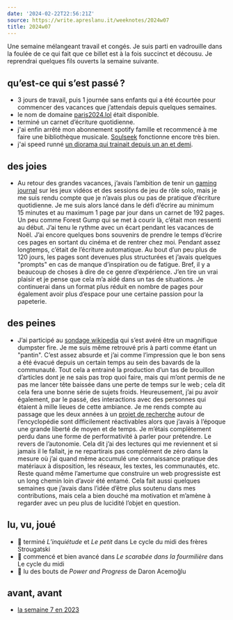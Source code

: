 ```yaml
---
date: '2024-02-22T22:56:21Z'
source: https://write.apreslanu.it/weeknotes/2024w07
title: 2024w07
---
```


Une semaine mélangeant travail et congés. Je suis parti en vadrouille dans la foulée de ce qui fait que ce billet est à la fois succinct et décousu. Je reprendrai quelques fils ouverts la semaine suivante.

<!--more-->

## qu’est-ce qui s’est passé ?

- 3 jours de travail, puis 1 journée sans enfants qui a été écourtée pour commencer des vacances que j’attendais depuis quelques semaines.
- le nom de domaine [paris2024.lol](https://paris2024.lol) était disponible.
- terminé un carnet d’écriture quotidienne.
- j'ai enfin arrêté mon abonnement spotify famille et recommencé à me faire une bibliothèque musicale. [Soulseek] fonctionne encore très bien.
- j'ai speed runné [un diorama qui trainait depuis un an et demi].

[Soulseek]: https://en.wikipedia.org/wiki/Soulseek
[un diorama qui trainait depuis un an et demi]: https://social.apreslanu.it/@tk/111948983864240885

## des joies

- Au retour des grandes vacances, j’avais l’ambition de tenir un [gaming journal] sur les jeux vidéos et des sessions de jeu de rôle solo, mais je me suis rendu compte que je n’avais plus ou pas de pratique d’écriture quotidienne. Je me suis alors lancé dans le défi d’écrire au minimum 15 minutes et au maximum 1 page par jour dans un carnet de 192 pages. Un peu comme Forest Gump qui se met à courir là, c’était mon ressenti au début. J’ai tenu le rythme avec un écart pendant les vacances de Noël. J’ai encore quelques bons souvenirs de prendre le temps d’écrire ces pages en sortant du cinéma et de rentrer chez moi. Pendant assez longtemps, c’était de l’écriture automatique. Au bout d’un peu plus de 120 jours, les pages sont devenues plus structurées et j’avais quelques "prompts" en cas de manque d’inspiration ou de fatigue. Bref, il y a beaucoup de choses à dire de ce genre d’expérience. J’en tire un vrai plaisir et je pense que cela m’a aidé dans un tas de situations. Je continuerai dans un format plus réduit en nombre de pages pour également avoir plus d’espace pour une certaine passion pour la papeterie.

[gaming journal]: https://www.youtube.com/watch?v=3PIp11iY0pw


## des peines

- J’ai participé au [sondage wikipedia] qui s’est avéré être un magnifique dumpster fire. Je me suis même retrouvé pris à parti comme étant un "pantin". C’est assez absurde et j’ai comme l’impression que le bon sens a été évacué depuis un certain temps au sein des bavards de la communauté. Tout cela a entrainé la production d’un tas de brouillon d’articles dont je ne sais pas trop quoi faire, mais qui m’ont permis de ne pas me lancer tête baissée dans une perte de temps sur le web ; cela dit cela fera une bonne série de sujets froids. Heureusement, j’ai pu avoir également, par le passé, des interactions avec des personnes qui étaient à mille lieues de cette ambiance. Je me rends compte au passage que les deux années à un [projet de recherche] autour de l’encyclopédie sont difficilement réactivables alors que j’avais à l’époque une grande liberté de moyen et de temps. Je m’étais complètement perdu dans une forme de performativité à parler pour prétendre. Le revers de l’autonomie. Cela dit j’ai des lectures qui me reviennent et si jamais il le fallait, je ne repartirais pas complément de zéro dans la mesure où j’ai quand même accumulé une connaissance pratique des matériaux à disposition, les réseaux, les textes, les communautés, etc. Reste quand même l’amertume que construire un web progressiste est un long chemin loin d’avoir été entamé. Cela fait aussi quelques semaines que j’avais dans l’idée d’être plus soutenu dans mes contributions, mais cela a bien douché ma motivation et m’amène à regarder avec un peu plus de lucidité l’objet en question.

[projet de recherche]: http://wekeypedia.github.io/
[sondage wikipedia]: https://fr.wikipedia.org/wiki/Wikip%C3%A9dia:Sondage/Mention_du_nom_de_naissance_pour_les_personnes_trans

## lu, vu, joué

- 📕 terminé *L’inquiétude* et *Le petit* dans Le cycle du midi des frères Strougatski
- 📖 commencé et bien avancé dans *Le scarabée dans la fourmilière* dans Le cycle du midi
- 📖 lu des bouts de *Power and Progress* de Daron Acemoğlu


## avant, avant

- [la semaine 7 en 2023](https://11d.im/semaines/2023w07/)